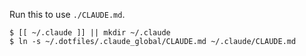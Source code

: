 Run this to use `./CLAUDE.md`.
```shell-session
$ [[ ~/.claude ]] || mkdir ~/.claude
$ ln -s ~/.dotfiles/.claude_global/CLAUDE.md ~/.claude/CLAUDE.md
```
